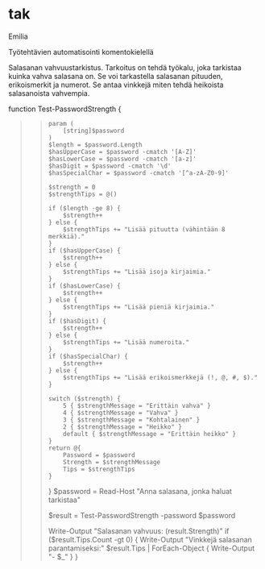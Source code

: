 # tak
Emilia

Työtehtävien automatisointi komentokielellä

Salasanan vahvuustarkistus. Tarkoitus on tehdä työkalu, joka tarkistaa kuinka vahva salasana on. Se voi tarkastella salasanan pituuden, erikoismerkit ja numerot. Se antaa vinkkejä miten tehdä heikoista salasanoista vahvempia.


function Test-PasswordStrength {
>>     param (
>>         [string]$password
>>     )
>>     $length = $password.Length
>>     $hasUpperCase = $password -cmatch '[A-Z]'
>>     $hasLowerCase = $password -cmatch '[a-z]'
>>     $hasDigit = $password -cmatch '\d'
>>     $hasSpecialChar = $password -cmatch '[^a-zA-Z0-9]'
>>
>>     $strength = 0
>>     $strengthTips = @()
>>
>>     if ($length -ge 8) {
>>         $strength++
>>     } else {
>>         $strengthTips += "Lisää pituutta (vähintään 8 merkkiä)."
>>     }
>>     if ($hasUpperCase) {
>>         $strength++
>>     } else {
>>         $strengthTips += "Lisää isoja kirjaimia."
>>     }
>>     if ($hasLowerCase) {
>>         $strength++
>>     } else {
>>         $strengthTips += "Lisää pieniä kirjaimia."
>>     }
>>     if ($hasDigit) {
>>         $strength++
>>     } else {
>>         $strengthTips += "Lisää numeroita."
>>     }
>>     if ($hasSpecialChar) {
>>         $strength++
>>     } else {
>>         $strengthTips += "Lisää erikoismerkkejä (!, @, #, $)."
>>     }
>>
>>     switch ($strength) {
>>         5 { $strengthMessage = "Erittäin vahva" }
>>         4 { $strengthMessage = "Vahva" }
>>         3 { $strengthMessage = "Kohtalainen" }
>>         2 { $strengthMessage = "Heikko" }
>>         default { $strengthMessage = "Erittäin heikko" }
>>     }
>>     return @{
>>         Password = $password
>>         Strength = $strengthMessage
>>         Tips = $strengthTips
>>     }
>> }
>> $password = Read-Host "Anna salasana, jonka haluat tarkistaa"
>>
>> $result = Test-PasswordStrength -password $password
>>
>> Write-Output "Salasanan vahvuus: $($result.Strength)"
>> if ($result.Tips.Count -gt 0) {
>>     Write-Output "Vinkkejä salasanan parantamiseksi:"
>>     $result.Tips | ForEach-Object { Write-Output "- $_" }
>> }
